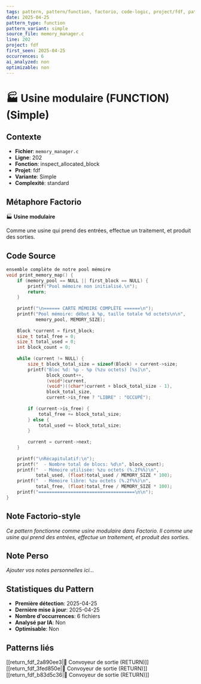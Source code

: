 ```yaml
---
tags: pattern, pattern/function, factorio, code-logic, project/fdf, pattern/variant/simple
date: 2025-04-25
pattern_type: function
pattern_variant: simple
source_file: memory_manager.c
line: 202
project: fdf
first_seen: 2025-04-25
occurrences: 6
ai_analyzed: non
optimizable: non
---
```


# 🏭 Usine modulaire (FUNCTION) (Simple)

## Contexte
- **Fichier**: `memory_manager.c`
- **Ligne**: 202
- **Fonction**: inspect_allocated_block
- **Projet**: fdf
- **Variante**: Simple
- **Complexité**: standard

## Métaphore Factorio
🏭 **Usine modulaire**

Comme une usine qui prend des entrées, effectue un traitement, et produit des sorties.

## Code Source
```c
ensemble complète de notre pool mémoire
void print_memory_map() {
    if (memory_pool == NULL || first_block == NULL) {
        printf("Pool mémoire non initialisé.\n");
        return;
    }
    
    printf("\n====== CARTE MÉMOIRE COMPLÈTE ======\n");
    printf("Pool mémoire: début à %p, taille totale %d octets\n\n", 
           memory_pool, MEMORY_SIZE);
    
    Block *current = first_block;
    size_t total_free = 0;
    size_t total_used = 0;
    int block_count = 0;
    
    while (current != NULL) {
        size_t block_total_size = sizeof(Block) + current->size;
        printf("Bloc %d: %p - %p (%zu octets) [%s]\n", 
               block_count++,
               (void*)current, 
               (void*)((char*)current + block_total_size - 1),
               block_total_size,
               current->is_free ? "LIBRE" : "OCCUPÉ");
        
        if (current->is_free) {
            total_free += block_total_size;
        } else {
            total_used += block_total_size;
        }
        
        current = current->next;
    }
    
    printf("\nRécapitulatif:\n");
    printf("  - Nombre total de blocs: %d\n", block_count);
    printf("  - Mémoire utilisée: %zu octets (%.2f%%)\n", 
           total_used, (float)total_used / MEMORY_SIZE * 100);
    printf("  - Mémoire libre: %zu octets (%.2f%%)\n", 
           total_free, (float)total_free / MEMORY_SIZE * 100);
    printf("====================================\n\n");
}
```

## Note Factorio-style
*Ce pattern fonctionne comme usine modulaire dans Factorio. Il comme une usine qui prend des entrées, effectue un traitement, et produit des sorties.*

## Note Perso
*Ajouter vos notes personnelles ici...*

## Statistiques du Pattern
- **Première détection**: 2025-04-25
- **Dernière mise à jour**: 2025-04-25
- **Nombre d'occurrences**: 6 fichiers
- **Analysé par IA**: Non
- **Optimisable**: Non

## Patterns liés
[[return_fdf_2a890ee3|🚚 Convoyeur de sortie (RETURN)]]
[[return_fdf_3fed850e|🚚 Convoyeur de sortie (RETURN)]]
[[return_fdf_b83d5c36|🚚 Convoyeur de sortie (RETURN)]]
